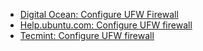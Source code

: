 * [Digital Ocean: Configure UFW Firewall](https://www.digitalocean.com/community/tutorials/how-to-setup-a-firewall-with-ufw-on-an-ubuntu-and-debian-cloud-server)
* [Help.ubuntu.com: Configure UFW firewall](https://help.ubuntu.com/community/UFW)
* [Tecmint: Configure UFW firewall]( http://www.tecmint.com/how-to-install-and-configure-ufw-firewall/ )
